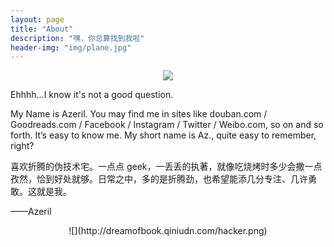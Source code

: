 ```yaml
---
layout: page
title: "About"
description: "嘿，你总算找到我啦"
header-img: "img/plane.jpg"
---
```


<center>
    <p><img src="http://dreamofbook.qiniudn.com/Zero.png" align="center"></p>
</center>

Ehhhh...I know it's not a good question.

My Name is Azeril. You may find me in sites like douban.com / Goodreads.com / Facebook / Instagram / Twitter / Weibo.com, so on and so forth. It’s easy to know me. My short name is Az., quite easy to remember, right?

喜欢折腾的伪技术宅。一点点 geek，一丢丢的执著，就像吃烧烤时多少会撒一点孜然，恰到好处就够。日常之中，多的是折腾劲，也希望能添几分专注、几许勇敢。这就是我。

——Azeril

<center>
     ![](http://dreamofbook.qiniudn.com/hacker.png)
</center>